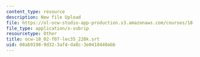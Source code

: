 ```yaml
---
content_type: resource
description: New file Upload
file: https://ol-ocw-studio-app-production.s3.amazonaws.com/courses/18-02sc-multivariable-calculus-fall-2010/08ab91989d323af4da8c3e0418440abb_ocw-18_02-f07-lec35_220k.srt
file_type: application/x-subrip
resourcetype: Other
title: ocw-18_02-f07-lec35_220k.srt
uid: 08ab9198-9d32-3af4-da8c-3e0418440abb
---
```

